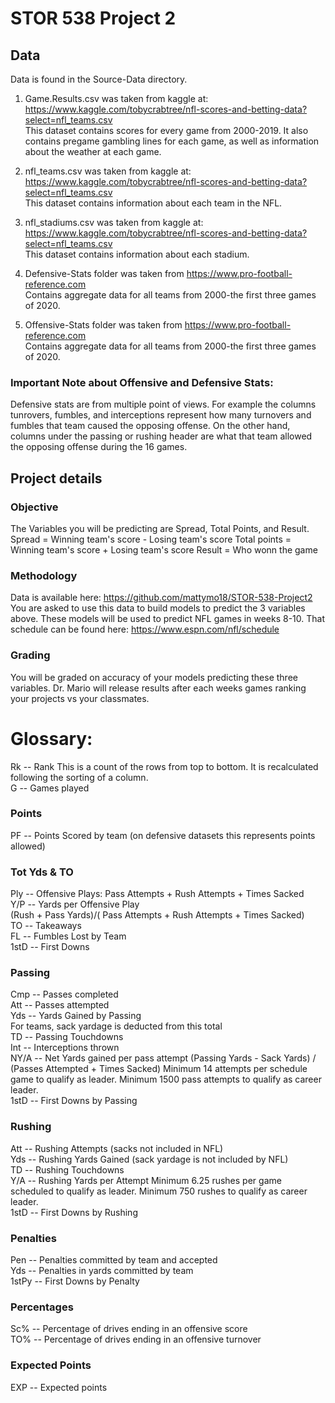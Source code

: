 STOR 538 Project 2
==================

Data
----
Data is found in the Source-Data directory. 

1. Game.Results.csv was taken from kaggle at: https://www.kaggle.com/tobycrabtree/nfl-scores-and-betting-data?select=nfl_teams.csv <br />
This dataset contains scores for every game from 2000-2019. It also contains pregame gambling lines for each game, as well as information about the weather at each game. 

2. nfl_teams.csv was taken from kaggle at:
https://www.kaggle.com/tobycrabtree/nfl-scores-and-betting-data?select=nfl_teams.csv <br />
This dataset contains information about each team in the NFL. 

3. nfl_stadiums.csv was taken from kaggle at:
https://www.kaggle.com/tobycrabtree/nfl-scores-and-betting-data?select=nfl_teams.csv <br />
This dataset contains information about each stadium. 

4. Defensive-Stats folder was taken from https://www.pro-football-reference.com <br />
Contains aggregate data for all teams from 2000-the first three games of 2020. 

5. Offensive-Stats folder was taken from https://www.pro-football-reference.com <br />
Contains aggregate data for all teams from 2000-the first three games of 2020. 

### Important Note about Offensive and Defensive Stats:
Defensive stats are from multiple point of views. For example the columns tunrovers, fumbles, and interceptions represent how many turnovers and fumbles that team caused the opposing offense. On the other hand, columns under the passing or rushing header are what that team allowed the opposing offense during the 16 games.

Project details
---------------

### Objective
The Variables you will be predicting are Spread, Total Points, and Result. 
Spread = Winning team's score - Losing team's score
Total points = Winning team's score + Losing team's score
Result = Who wonn the game

### Methodology
Data is available here: https://github.com/mattymo18/STOR-538-Project2 <br />
You are asked to use this data to build models to predict the 3 variables above. These models will be used to predict NFL games in weeks 8-10. That schedule can be found here: https://www.espn.com/nfl/schedule <br />

### Grading 
You will be graded on accuracy of your models predicting these three variables. Dr. Mario will release results after each weeks games ranking your projects vs your classmates. 


# Glossary:
Rk -- Rank
This is a count of the rows from top to bottom.
It is recalculated following the sorting of a column.<br />
G -- Games played
### Points
PF -- Points Scored by team (on defensive datasets this represents points allowed)<br />
### Tot Yds & TO
Ply -- Offensive Plays: Pass Attempts + Rush Attempts + Times Sacked<br />
Y/P -- Yards per Offensive Play<br />
(Rush + Pass Yards)/( Pass Attempts + Rush Attempts + Times Sacked)<br />
TO -- Takeaways<br />
FL -- Fumbles Lost by Team<br />
1stD -- First Downs<br />
### Passing
Cmp -- Passes completed<br />
Att -- Passes attempted<br />
Yds -- Yards Gained by Passing<br />
For teams, sack yardage is deducted from this total<br />
TD -- Passing Touchdowns<br />
Int -- Interceptions thrown<br />
NY/A -- Net Yards gained per pass attempt
(Passing Yards - Sack Yards) / (Passes Attempted + Times Sacked)
Minimum 14 attempts per schedule game to qualify as leader.
Minimum 1500 pass attempts to qualify as career leader.<br />
1stD -- First Downs by Passing<br />
### Rushing
Att -- Rushing Attempts (sacks not included in NFL)<br />
Yds -- Rushing Yards Gained (sack yardage is not included by NFL)<br />
TD -- Rushing Touchdowns<br />
Y/A -- Rushing Yards per Attempt
Minimum 6.25 rushes per game scheduled to qualify as leader.
Minimum 750 rushes to qualify as career leader.<br />
1stD -- First Downs by Rushing
### Penalties
Pen -- Penalties committed by team and accepted<br />
Yds -- Penalties in yards committed by team<br />
1stPy -- First Downs by Penalty<br />
### Percentages
Sc% -- Percentage of drives ending in an offensive score<br />
TO% -- Percentage of drives ending in an offensive turnover<br />
### Expected Points
EXP -- Expected points